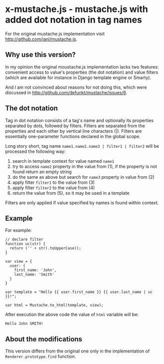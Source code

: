 # x-mustache.js - mustache.js with added dot notation in tag names

For the original mustache.js implementation visit <http://github.com/janl/mustache.js>.

## Why use this version?

In my opinion the original moustache.js implementation lacks two features: convenient access to value's properties (the dot notation) and value filters (which are available for instance in Django template engine or Smarty).

And I am not convinced about reasons for not doing this, which were discussed in <http://github.com/defunkt/mustache/issues/6>.

## The dot notation

Tag in dot notation consists of a tag's name and optionally its properties separated by dots, followed by filters. Filters are separated from the properties and each other by vertical line characters (|). Filters are essentially one-parameter functions declared in the global scope.

Long story short, tag name `name1.name2.name3 | filter1 | filter2` will be processed the following way:

1. search in template context for value named `name1`
2. try to access `name2` property in the value from (1), if the property is not found return an empty string
3. do the same as above but search for `name3` property in value from (2)
4. apply filter `filter1` to the value from (3)
5. apply filter `filter2` to the value from (4)
6. return the value from (5), so it may be used in a template

Filters are only applied if value specified by names is found within context.

## Example

For example:

    // declare filter
    function uc(str) {
      return ('' + str).toUpperCase();
    }

    var view = {
      user: {
        first_name: 'John',
        last_name: 'Smith'
      }
    }

    var template = "Hello {{ user.first_name }} {{ user.last_name | uc }}!";

    var html = Mustache.to_html(template, view);

After execution the above code the value of `html` variable will be:

    Hello John SMITH!

## About the modifications

This version differs from the original one only in the implementation of `Renderer.prototype.find` function.
